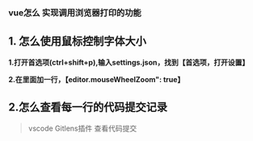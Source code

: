 <!-- ## vue怎么 实现调用浏览器打印的功能 -->

### vue怎么 实现调用浏览器打印的功能

## 1. 怎么使用鼠标控制字体大小

**1.打开首选项(ctrl+shift+p),输入settings.json，找到【首选项，打开设置】**

**2.在里面加一行，【editor.mouseWheelZoom": true】**

## 2.怎么查看每一行的代码提交记录
> vscode Gitlens插件 查看代码提交






